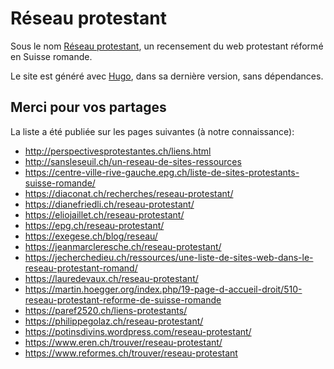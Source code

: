 # Réseau protestant

Sous le nom [Réseau protestant](https://reseau-protestant.ch/), un recensement du web protestant réformé en Suisse romande.

Le site est généré avec [Hugo](https://gohugo.io/), dans sa dernière version, sans dépendances.

## Merci pour vos partages

La liste a été publiée sur les pages suivantes (à notre connaissance):

* http://perspectivesprotestantes.ch/liens.html
* http://sansleseuil.ch/un-reseau-de-sites-ressources
* https://centre-ville-rive-gauche.epg.ch/liste-de-sites-protestants-suisse-romande/
* https://diaconat.ch/recherches/reseau-protestant/
* https://dianefriedli.ch/reseau-protestant/
* https://eliojaillet.ch/reseau-protestant/
* https://epg.ch/reseau-protestant/
* https://exegese.ch/blog/reseau/
* https://jeanmarcleresche.ch/reseau-protestant/
* https://jecherchedieu.ch/ressources/une-liste-de-sites-web-dans-le-reseau-protestant-romand/
* https://lauredevaux.ch/reseau-protestant/
* https://martin.hoegger.org/index.php/19-page-d-accueil-droit/510-reseau-protestant-reforme-de-suisse-romande
* https://paref2520.ch/liens-protestants/
* https://philippegolaz.ch/reseau-protestant/
* https://potinsdivins.wordpress.com/reseau-protestant/
* https://www.eren.ch/trouver/reseau-protestant/
* https://www.reformes.ch/trouver/reseau-protestant